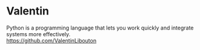 # Valentin
Python is a programming language that lets you work quickly and integrate systems more effectively.<br>
https://github.com/ValentinLibouton